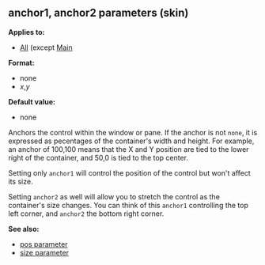 ## anchor1, anchor2 parameters (skin)

<!-- -->
**Applies to:**
+   [All](/ref/%7Bskin%7D/control.md)  (except
    [Main](/ref/%7Bskin%7D/control/main.md) 
<!-- -->
**Format:**
+   none
+   *x*,*y*
<!-- -->
**Default value:**
+   none


Anchors the control within the window or pane. If the anchor is
not `none`, it is expressed as pecentages of the container\'s width and
height. For example, an anchor of 100,100 means that the X and Y
position are tied to the lower right of the container, and 50,0 is tied
to the top center. 

Setting only `anchor1` will control the
position of the control but won\'t affect its size. 

Setting
`anchor2` as well will allow you to stretch the control as the
container\'s size changes. You can think of this `anchor1` controlling
the top left corner, and `anchor2` the bottom right corner.

**See also:**
+   [pos parameter](/ref/%7Bskin%7D/param/pos.md) 
+   [size parameter](/ref/%7Bskin%7D/param/size.md) 